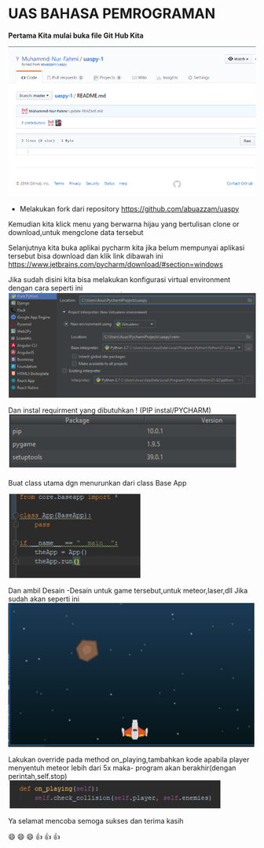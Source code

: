 
# **UAS BAHASA PEMROGRAMAN**

**Pertama Kita mulai buka file Git Hub Kita**

![foto](https://github.com/Muhammd-Nur-Fahmi/uaspy-1/blob/master/1.PNG)

 * Melakukan fork dari repository https://github.com/abuazzam/uaspy
 
 Kemudian kita klick menu yang berwarna hijau
 yang bertulisan clone or download,untuk mengclone data tersebut

Selanjutnya kita buka aplikai pycharm kita
jika belum mempunyai aplikasi tersebut bisa download dan klik link dibawah ini
https://www.jetbrains.com/pycharm/download/#section=windows
 
 Jika sudah disini kita bisa melakukan konfigurasi virtual environment
 dengan cara seperti ini
 ![foto](https://github.com/Muhammd-Nur-Fahmi/uaspy-1/blob/master/gambar%202.PNG)
 
 Dan instal requirment yang dibutuhkan ! (PIP instal/PYCHARM)
 ![foto](https://github.com/Muhammd-Nur-Fahmi/uaspy-1/blob/master/gambar%203.PNG)

Buat class utama dgn menurunkan dari class Base App

![foto](https://github.com/Muhammd-Nur-Fahmi/uaspy-1/blob/master/gambar%204%20import%20data.PNG)

Dan ambil Desain -Desain untuk game tersebut,untuk meteor,laser,dll
Jika sudah akan seperti ini
![foto](https://github.com/Muhammd-Nur-Fahmi/uaspy-1/blob/master/gambar%205%20masukan%20desain%20game.PNG)

Lakukan override pada method on_playing,tambahkan kode apabila player menyentuh meteor lebih dari 5x maka-
program akan berakhir(dengan perintah,self.stop)
![foto](https://github.com/Muhammd-Nur-Fahmi/uaspy-1/blob/master/gambar%206%20method.PNG)

Ya selamat mencoba semoga sukses dan terima kasih

 😄  😄  😄  👍  👍  👍 

